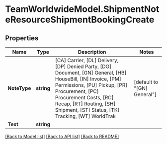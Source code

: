 # TeamWorldwideModel.ShipmentNoteResourceShipmentBookingCreate
## Properties

Name | Type | Description | Notes
------------ | ------------- | ------------- | -------------
**NoteType** | **string** |           [CA] Carrier,          [DL] Delivery,          [DP] Denied Party,          [DO] Document,          [GN] General,          [HB] HouseBill,          [IN] Invoice,          [PM] Permissions,          [PU] Pickup,          [PR] Procurement,          [PC] Procurement Costs,          [RC] Recap,          [RT] Routing,          [SH] Shipment,          [ST] Status,          [TK] Tracking,          [WT] WorldTrak       | [default to "[GN] General"]
**Text** | **string** |  | 

[[Back to Model list]](../README.md#documentation-for-models) [[Back to API list]](../README.md#documentation-for-api-endpoints) [[Back to README]](../README.md)

